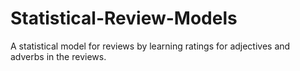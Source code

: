 # Statistical-Review-Models
A statistical model for reviews by learning ratings for adjectives and adverbs in the reviews. 
